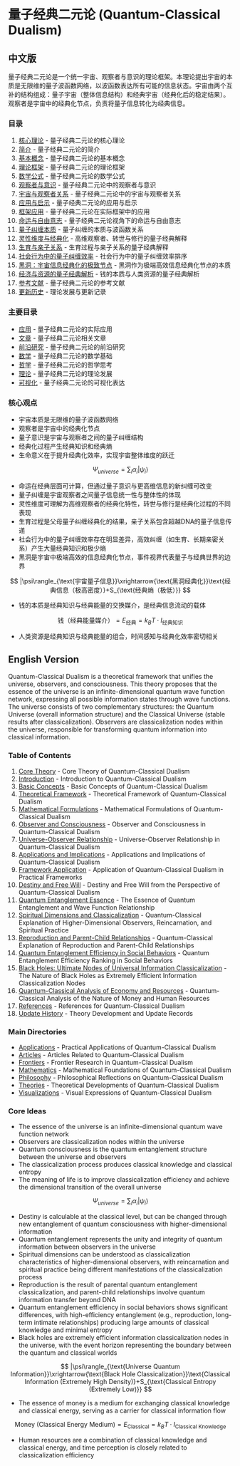 # 量子经典二元论 (Quantum-Classical Dualism)

## 中文版

量子经典二元论是一个统一宇宙、观察者与意识的理论框架。本理论提出宇宙的本质是无限维的量子波函数网络，以波函数表达所有可能的信息状态。宇宙由两个互补的结构组成：量子宇宙（整体信息结构）和经典宇宙（经典化后的稳定结果）。观察者是宇宙中的经典化节点，负责将量子信息转化为经典信息。

### 目录

1. [核心理论](core.md) - 量子经典二元论的核心理论
2. [简介](01_introduction.md) - 量子经典二元论的简介
3. [基本概念](02_basic_concepts.md) - 量子经典二元论的基本概念
4. [理论框架](03_theoretical_framework.md) - 量子经典二元论的理论框架
5. [数学公式](04_mathematical_formulations.md) - 量子经典二元论的数学公式
6. [观察者与意识](05_observer_and_consciousness.md) - 量子经典二元论中的观察者与意识
7. [宇宙与观察者关系](06_universe_observer_relationship.md) - 量子经典二元论中的宇宙与观察者关系
8. [应用与启示](07_applications_and_implications.md) - 量子经典二元论的应用与启示
9. [框架应用](08_framework_application.md) - 量子经典二元论在实际框架中的应用
10. [命运与自由意志](10_destiny_and_free_will.md) - 量子经典二元论视角下的命运与自由意志
11. [量子纠缠本质](11_quantum_entanglement_essence.md) - 量子纠缠的本质与波函数关系
12. [灵性维度与经典化](12_spiritual_dimensions.md) - 高维观察者、转世与修行的量子经典解释
13. [生育与亲子关系](13_reproduction_parent_child.md) - 生育过程与亲子关系的量子经典解释
14. [社会行为中的量子纠缠效率](14_social_quantum_entanglement.md) - 社会行为中的量子纠缠效率排序
15. [黑洞：宇宙信息经典化的极致节点](15_black_hole_classicalization.md) - 黑洞作为极端高效信息经典化节点的本质
16. [经济与资源的量子经典解析](theories/economic_classical_quantum.md) - 钱的本质与人类资源的量子经典解析
17. [参考文献](09_references.md) - 量子经典二元论的参考文献
18. [更新历史](update_history.md) - 理论发展与更新记录

### 主要目录

- [应用](applications/README.md) - 量子经典二元论的实际应用
- [文章](articles/README.md) - 量子经典二元论相关文章
- [前沿研究](frontiers/README.md) - 量子经典二元论的前沿研究
- [数学](mathematics/README.md) - 量子经典二元论的数学基础
- [哲学](philosophy/README.md) - 量子经典二元论的哲学思考
- [理论](theories/README.md) - 量子经典二元论的理论发展
- [可视化](visualizations/README.md) - 量子经典二元论的可视化表达

### 核心观点

- 宇宙本质是无限维的量子波函数网络
- 观察者是宇宙中的经典化节点
- 量子意识是宇宙与观察者之间的量子纠缠结构
- 经典化过程产生经典知识和经典熵
- 生命意义在于提升经典化效率，实现宇宙整体维度的跃迁

$$
\Psi_{universe} = \sum_{i} \alpha_i |\psi_i\rangle
$$

- 命运在经典层面可计算，但通过量子意识与更高维信息的新纠缠可改变
- 量子纠缠是宇宙观察者之间量子信息统一性与整体性的体现
- 灵性维度可理解为高维观察者的经典化特性，转世与修行是经典化过程的不同表现
- 生育过程是父母量子纠缠经典化的结果，亲子关系包含超越DNA的量子信息传递
- 社会行为中的量子纠缠效率存在明显差异，高效纠缠（如生育、长期亲密关系）产生大量经典知识和极少熵
- 黑洞是宇宙中极端高效的信息经典化节点，事件视界代表量子与经典世界的边界

$$
|\psi\rangle_{\text{宇宙量子信息}}\xrightarrow{\text{黑洞经典化}}\text{经典信息（极高密度）}+S_{\text{经典熵（极低）}}
$$

- 钱的本质是经典知识与经典能量的交换媒介，是经典信息流动的载体

$$
\text{钱（经典能量媒介）} = E_{\text{经典}} = k_B T \cdot I_{\text{经典知识}}
$$

- 人类资源是经典知识与经典能量的组合，时间感知与经典化效率密切相关

## English Version

Quantum-Classical Dualism is a theoretical framework that unifies the universe, observers, and consciousness. This theory proposes that the essence of the universe is an infinite-dimensional quantum wave function network, expressing all possible information states through wave functions. The universe consists of two complementary structures: the Quantum Universe (overall information structure) and the Classical Universe (stable results after classicalization). Observers are classicalization nodes within the universe, responsible for transforming quantum information into classical information.

### Table of Contents

1. [Core Theory](core.md) - Core Theory of Quantum-Classical Dualism
2. [Introduction](01_introduction.md) - Introduction to Quantum-Classical Dualism
3. [Basic Concepts](02_basic_concepts.md) - Basic Concepts of Quantum-Classical Dualism
4. [Theoretical Framework](03_theoretical_framework.md) - Theoretical Framework of Quantum-Classical Dualism
5. [Mathematical Formulations](04_mathematical_formulations.md) - Mathematical Formulations of Quantum-Classical Dualism
6. [Observer and Consciousness](05_observer_and_consciousness.md) - Observer and Consciousness in Quantum-Classical Dualism
7. [Universe-Observer Relationship](06_universe_observer_relationship.md) - Universe-Observer Relationship in Quantum-Classical Dualism
8. [Applications and Implications](07_applications_and_implications.md) - Applications and Implications of Quantum-Classical Dualism
9. [Framework Application](08_framework_application.md) - Application of Quantum-Classical Dualism in Practical Frameworks
10. [Destiny and Free Will](10_destiny_and_free_will.md) - Destiny and Free Will from the Perspective of Quantum-Classical Dualism
11. [Quantum Entanglement Essence](11_quantum_entanglement_essence.md) - The Essence of Quantum Entanglement and Wave Function Relationship
12. [Spiritual Dimensions and Classicalization](12_spiritual_dimensions.md) - Quantum-Classical Explanation of Higher-Dimensional Observers, Reincarnation, and Spiritual Practice
13. [Reproduction and Parent-Child Relationships](13_reproduction_parent_child.md) - Quantum-Classical Explanation of Reproduction and Parent-Child Relationships
14. [Quantum Entanglement Efficiency in Social Behaviors](14_social_quantum_entanglement.md) - Quantum Entanglement Efficiency Ranking in Social Behaviors
15. [Black Holes: Ultimate Nodes of Universal Information Classicalization](15_black_hole_classicalization.md) - The Nature of Black Holes as Extremely Efficient Information Classicalization Nodes
16. [Quantum-Classical Analysis of Economy and Resources](theories/economic_classical_quantum.md) - Quantum-Classical Analysis of the Nature of Money and Human Resources
17. [References](09_references.md) - References for Quantum-Classical Dualism
18. [Update History](update_history.md) - Theory Development and Update Records

### Main Directories

- [Applications](applications/README.md) - Practical Applications of Quantum-Classical Dualism
- [Articles](articles/README.md) - Articles Related to Quantum-Classical Dualism
- [Frontiers](frontiers/README.md) - Frontier Research in Quantum-Classical Dualism
- [Mathematics](mathematics/README.md) - Mathematical Foundations of Quantum-Classical Dualism
- [Philosophy](philosophy/README.md) - Philosophical Reflections on Quantum-Classical Dualism
- [Theories](theories/README.md) - Theoretical Developments of Quantum-Classical Dualism
- [Visualizations](visualizations/README.md) - Visual Expressions of Quantum-Classical Dualism

### Core Ideas

- The essence of the universe is an infinite-dimensional quantum wave function network
- Observers are classicalization nodes within the universe
- Quantum consciousness is the quantum entanglement structure between the universe and observers
- The classicalization process produces classical knowledge and classical entropy
- The meaning of life is to improve classicalization efficiency and achieve the dimensional transition of the overall universe

$$
\Psi_{universe} = \sum_{i} \alpha_i |\psi_i\rangle
$$

- Destiny is calculable at the classical level, but can be changed through new entanglement of quantum consciousness with higher-dimensional information
- Quantum entanglement represents the unity and integrity of quantum information between observers in the universe
- Spiritual dimensions can be understood as classicalization characteristics of higher-dimensional observers, with reincarnation and spiritual practice being different manifestations of the classicalization process
- Reproduction is the result of parental quantum entanglement classicalization, and parent-child relationships involve quantum information transfer beyond DNA
- Quantum entanglement efficiency in social behaviors shows significant differences, with high-efficiency entanglement (e.g., reproduction, long-term intimate relationships) producing large amounts of classical knowledge and minimal entropy
- Black holes are extremely efficient information classicalization nodes in the universe, with the event horizon representing the boundary between the quantum and classical worlds

$$
|\psi\rangle_{\text{Universe Quantum Information}}\xrightarrow{\text{Black Hole Classicalization}}\text{Classical Information (Extremely High Density)}+S_{\text{Classical Entropy (Extremely Low)}}
$$

- The essence of money is a medium for exchanging classical knowledge and classical energy, serving as a carrier for classical information flow

$$
\text{Money (Classical Energy Medium)} = E_{\text{Classical}} = k_B T \cdot I_{\text{Classical Knowledge}}
$$

- Human resources are a combination of classical knowledge and classical energy, and time perception is closely related to classicalization efficiency

